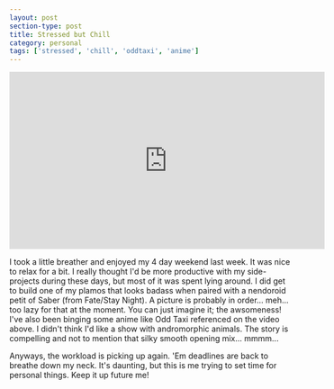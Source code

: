 ```yaml
---
layout: post
section-type: post
title: Stressed but Chill
category: personal
tags: ['stressed', 'chill', 'oddtaxi', 'anime']
---
```

<p align="center">
	<div class="videoWrapper">
        <iframe width="560" height="315" src="https://www.youtube.com/embed/LKMw0hBDBUw"" frameborder="0" allow="accelerometer; autoplay; encrypted-media; gyroscope; picture-in-picture" allowfullscreen></iframe>
	</div>
</p>

I took a little breather and enjoyed my 4 day weekend last week. It was nice to relax for a bit. I really thought I'd be more productive with my side-projects during these days, but most of it was spent lying around. I did get to build one of my plamos that looks badass when paired with a nendoroid petit of Saber (from Fate/Stay Night). A picture is probably in order... meh... too lazy for that at the moment. You can just imagine it; the awsomeness! I've also been binging some anime like Odd Taxi referenced on the video above. I didn't think I'd like a show with andromorphic animals. The story is compelling and not to mention that silky smooth opening mix... mmmm...

Anyways, the workload is picking up again. 'Em deadlines are back to breathe down my neck. It's daunting, but this is me trying to set time for personal things. Keep it up future me!
